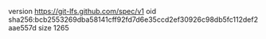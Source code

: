 version https://git-lfs.github.com/spec/v1
oid sha256:bcb2553269dba58141cff92fd7d6e35ccd2ef30926c98db5fc112def2aae557d
size 1265
